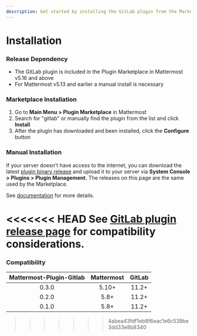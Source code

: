 ```yaml
---
description: Get started by installing the GitLab plugin from the Marketplace
---
```


# Installation

### Release Dependency

* The GitLab plugin is included in the Plugin Marketplace in Mattermost v5.16 and above
* For Mattermost v5.13 and earlier a manual install is necessary

### Marketplace Installation

1. Go to **Main Menu &gt; Plugin Marketplace** in Mattermost
2. Search for "gitlab" or manually find the plugin from the list and click **Install**
3. After the plugin has downloaded and been installed, click the **Configure** button

### Manual Installation

If your server doesn't have access to the internet, you can download the latest [plugin binary release](https://github.com/mattermost/mattermost-plugin-gitlab/releases) and upload it to your server via **System Console > Plugins &gt; Plugin Management.**  The releases on this page are the same used by the Marketplace. 

See [documentation](https://docs.mattermost.com/administration/plugins.html#set-up-guide) for more details.

<<<<<<< HEAD
See [GitLab plugin release page](https://github.com/mattermost/mattermost-plugin-gitlab/releases) for compatibility considerations.
=======
### Compatibility

| Mattermost-Plugin-Gitlab | Mattermost | GitLab |
| :----------------------: | :--------: | :----: |
|          0.3.0           |   5.10+    | 11.2+  |
|          0.2.0           |    5.8+    | 11.2+  |
|          0.1.0           |    5.8+    | 11.2+  |


>>>>>>> 4abea43fdf1eb8f6eac1e6c539be3dd33e8b8340

